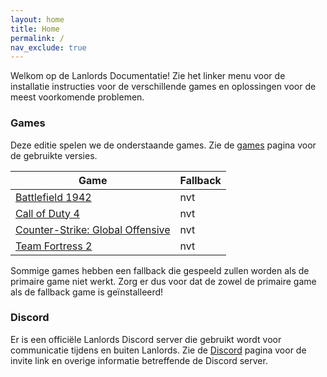```yaml
---
layout: home
title: Home
permalink: /
nav_exclude: true
---
```


Welkom op de Lanlords Documentatie! Zie het linker menu voor de installatie
instructies voor de verschillende games en oplossingen voor de meest
voorkomende problemen.

### Games

Deze editie spelen we de onderstaande games. Zie de [games](/games) pagina
voor de gebruikte versies.

| Game                                               | Fallback     |
|----------------------------------------------------|--------------|
| [Battlefield 1942](games/bf1942)                   | nvt          |
| [Call of Duty 4](games/cod4)                       | nvt          |
| [Counter-Strike: Global Offensive](games/csgo)     | nvt          |
| [Team Fortress 2](games/tf2)                       | nvt          |

Sommige games hebben een fallback die gespeeld zullen worden als de primaire
game niet werkt. Zorg er dus voor dat de zowel de primaire game als de fallback
game is geïnstalleerd!

### Discord

Er is een officiële Lanlords Discord server die gebruikt wordt voor communicatie
tijdens en buiten Lanlords. Zie de [Discord](discord) pagina voor de invite link
en overige informatie betreffende de Discord server.
